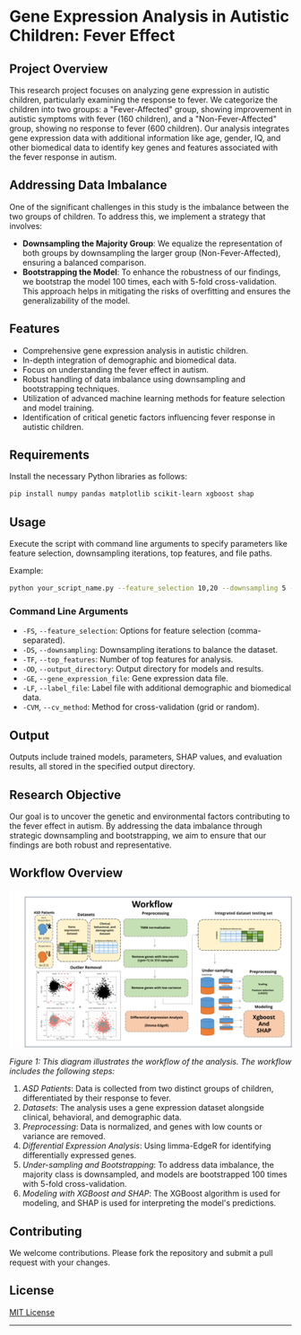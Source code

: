 # Gene Expression Analysis in Autistic Children: Fever Effect

## Project Overview
This research project focuses on analyzing gene expression in autistic children, particularly examining the response to fever. We categorize the children into two groups: a "Fever-Affected" group, showing improvement in autistic symptoms with fever (160 children), and a "Non-Fever-Affected" group, showing no response to fever (600 children). Our analysis integrates gene expression data with additional information like age, gender, IQ, and other biomedical data to identify key genes and features associated with the fever response in autism.

## Addressing Data Imbalance
One of the significant challenges in this study is the imbalance between the two groups of children. To address this, we implement a strategy that involves:

- **Downsampling the Majority Group**: We equalize the representation of both groups by downsampling the larger group (Non-Fever-Affected), ensuring a balanced comparison.
- **Bootstrapping the Model**: To enhance the robustness of our findings, we bootstrap the model 100 times, each with 5-fold cross-validation. This approach helps in mitigating the risks of overfitting and ensures the generalizability of the model.

## Features
- Comprehensive gene expression analysis in autistic children.
- In-depth integration of demographic and biomedical data.
- Focus on understanding the fever effect in autism.
- Robust handling of data imbalance using downsampling and bootstrapping techniques.
- Utilization of advanced machine learning methods for feature selection and model training.
- Identification of critical genetic factors influencing fever response in autistic children.

## Requirements
Install the necessary Python libraries as follows:
```bash
pip install numpy pandas matplotlib scikit-learn xgboost shap
```

## Usage
Execute the script with command line arguments to specify parameters like feature selection, downsampling iterations, top features, and file paths.

Example:
```bash
python your_script_name.py --feature_selection 10,20 --downsampling 5 --top_features 10 --output_directory ./output/ --gene_expression_file ./data/gene_expression.txt --label_file ./data/children_data.csv
```

### Command Line Arguments
- `-FS`, `--feature_selection`: Options for feature selection (comma-separated).
- `-DS`, `--downsampling`: Downsampling iterations to balance the dataset.
- `-TF`, `--top_features`: Number of top features for analysis.
- `-OD`, `--output_directory`: Output directory for models and results.
- `-GE`, `--gene_expression_file`: Gene expression data file.
- `-LF`, `--label_file`: Label file with additional demographic and biomedical data.
- `-CVM`, `--cv_method`: Method for cross-validation (grid or random).

## Output
Outputs include trained models, parameters, SHAP values, and evaluation results, all stored in the specified output directory.

## Research Objective
Our goal is to uncover the genetic and environmental factors contributing to the fever effect in autism. By addressing the data imbalance through strategic downsampling and bootstrapping, we aim to ensure that our findings are both robust and representative.

## Workflow Overview

![Workflow Diagram](Picture2.png)

*Figure 1: This diagram illustrates the workflow of the analysis. The workflow includes the following steps:*

1. *ASD Patients*: Data is collected from two distinct groups of children, differentiated by their response to fever.
2. *Datasets*: The analysis uses a gene expression dataset alongside clinical, behavioral, and demographic data.
3. *Preprocessing*: Data is normalized, and genes with low counts or variance are removed.
4. *Differential Expression Analysis*: Using limma-EdgeR for identifying differentially expressed genes.
5. *Under-sampling and Bootstrapping*: To address data imbalance, the majority class is downsampled, and models are bootstrapped 100 times with 5-fold cross-validation.
6. *Modeling with XGBoost and SHAP*: The XGBoost algorithm is used for modeling, and SHAP is used for interpreting the model's predictions.
   

## Contributing
We welcome contributions. Please fork the repository and submit a pull request with your changes.

## License
[MIT License](LICENSE)

---
